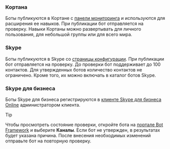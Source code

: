 ### <a name="cortana"></a>Кортана
Боты публикуются в Кортане с [панели мониторинга](https://aka.ms/cortana-publish) и используются для расширения ее навыков. При публикации бот отправляется на проверку. Навыки Кортаны можно развертывать для личного пользования, для небольшой группы или для всего мира.

### <a name="skype"></a>Skype
Боты публикуются в Skype со [страницы конфигурации](~/bot-service-channel-connect-skype.md). При публикации бот отправляется на проверку. До проверки бот поддерживает до 100 контактов. Для утвержденных ботов количество контактов не ограничено. Кроме того, их можно включать в каталог ботов Skype.

### <a name="skype-for-business"></a>Skype для бизнеса
Боты Skype для бизнеса регистрируются в [клиенте Skype для бизнеса Online](https://msdn.microsoft.com/en-us/skype/Skype-For-Business-Bot-Framework/docs/overview) администратором клиента.

> [!TIP]
> Чтобы просмотреть состояние проверки, откройте бота на [портале Bot Framework](https://dev.botframework.com/) и выберите **Каналы**.
> Если бот не утвержден, в результатах будет указана причина. После внесения необходимых изменений отправьте бот на повторную проверку.
